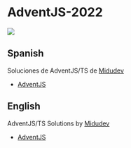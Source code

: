 # AdventJS-2022 

![](https://adventjs.dev/og.png)

## Spanish
Soluciones de AdventJS/TS de [Midudev](https://github.com/midudev)
- [AdventJS](https://adventjs.dev/es)

## English
AdventJS/TS Solutions by [Midudev](https://github.com/midudev)
- [AdventJS](https://adventjs.dev/en)

